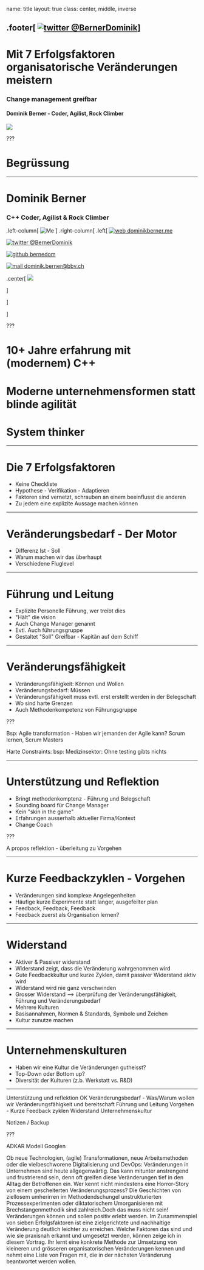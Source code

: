 name: title
layout: true
class: center, middle, inverse

.footer[ [![twitter](twitter_icon.png) @BernerDominik](https://twitter.com/BernerDominik)]
---

Mit 7 Erfolgsfaktoren organisatorische Veränderungen meistern
===

### Change management greifbar

#### Dominik Berner - Coder, Agilist, Rock Climber

![](logo_bbv_thumb.png)

???

# Begrüssung


---

# Dominik Berner

### C++ Coder, Agilist & Rock Climber
.left-column[
 ![Me](profile_picture_presenting.jpg)
]
.right-column[
.left[
[![web](web_icon.png) dominikberner.me](http://dominikberner.me)

[![twitter](twitter_icon.png) @BernerDominik](https://twitter.com/BernerDominik)

[![github](github_icon.png) bernedom](https://github.com/bernedom)

[![mail](mail_icon.png) dominik.berner@bbv.ch](mailto:dominik.berner@bbv.ch)


.center[
![](logo_bbv_thumb.png)

]

]

]
 

???

# 10+ Jahre erfahrung mit (modernem) C++
# Moderne unternehmensformen statt blinde agilität
# System thinker

---

# Die 7 Erfolgsfaktoren

* Keine Checkliste
* Hypothese - Verifikation - Adaptieren
* Faktoren sind vernetzt, schrauben an einem beeinflusst die anderen
* Zu jedem eine explizite Aussage machen können


---

# Veränderungsbedarf - Der Motor

* Differenz Ist - Soll
* Warum machen wir das überhaupt
* Verschiedene Fluglevel

---

# Führung und Leitung

* Explizite Personelle Führung, wer treibt dies
* "Hält" die vision
* Auch Change Manager genannt
* Evtl. Auch führungsgruppe
* Gestaltet "Soll" Greifbar - Kapitän auf dem Schiff

---

# Veränderungsfähigkeit

* Veränderungsfähigkeit: Können und Wollen
* Veränderungsbedarf: Müssen
* Veränderungsfähigkeit muss evtl. erst erstellt werden in der Belegschaft
* Wo sind harte Grenzen
* Auch Methodenkompetenz von Führungsgruppe

???

Bsp: Agile transformation - Haben wir jemanden der Agile kann? 
Scrum lernen, Scrum Masters

Harte Constraints: bsp: Medizinsektor: Ohne testing gibts nichts

---

# Unterstützung und Reflektion

* Bringt methodenkomptenz - Führung und Belegschaft
* Sounding board für Change Manager
* Kein "skin in the game"
* Erfahrungen ausserhalb aktueller Firma/Kontext
* Change Coach

???

A propos reflektion - überleitung zu Vorgehen

---

# Kurze Feedbackzyklen - Vorgehen

* Veränderungen sind komplexe Angelegenheiten
* Häufige kurze Experimente statt langer, ausgefeilter plan
* Feedback, Feedback, Feedback
* Feedback zuerst als Organisation lernen? 

---

# Widerstand

* Aktiver & Passiver widerstand
* Widerstand zeigt, dass die Veränderung wahrgenommen wird
* Gute Feedbackkultur und kurze Zyklen, damit passiver Widerstand aktiv wird
* Widerstand wird nie ganz verschwinden
* Grosser Widerstand --> überprüfung der Veränderungsfähigkeit, Führung und Veränderungsbedarf
* Mehrere Kulturen
* Basisannahmen, Normen & Standards, Symbole und Zeichen
* Kultur zunutze machen

---

# Unternehmenskulturen

* Haben wir eine Kultur die Veränderungen gutheisst?
* Top-Down oder Bottom up? 
* Diversität der Kulturen (z.b. Werkstatt vs. R&D)

---

Unterstützung und reflektion
OK Veränderungsbedarf - Was/Warum wollen wir 
Veränderungsfähigkeit und bereitschaft
Führung und Leitung
Vorgehen - Kurze Feedback zyklen
Widerstand
Unternehmenskultur

Notizen / Backup

???

ADKAR Modell Googlen 


Ob neue Technologien, (agile) Transformationen, neue Arbeitsmethoden oder die vielbeschworene Digitalisierung und DevOps: Veränderungen in Unternehmen sind heute allgegenwärtig. Das kann mitunter anstrengend und frustrierend sein, denn oft greifen diese Veränderungen tief in den Alltag der Betroffenen ein. Wer kennt nicht mindestens eine Horror-Story von einem gescheiterten Veränderungsprozess? Die Geschichten von ziellosem umherirren im Methodendschungel unstrukturierten Prozessexperimenten oder diktatorischem Umorganisieren mit Brechstangenmethodik sind zahlreich.Doch das muss nicht sein! Veränderungen können und sollen positiv erlebt werden. Im Zusammenspiel von sieben Erfolgsfaktoren ist eine zielgerichtete und nachhaltige Veränderung deutlich leichter zu erreichen. Welche Faktoren das sind und wie sie praxisnah erkannt und umgesetzt werden, können zeige ich in diesem Vortrag. Ihr lernt eine konkrete Methode zur Umsetzung von kleineren und grösseren organisatorischen Veränderungen kennen und nehmt eine Liste von Fragen mit, die in der nächsten Veränderung beantwortet werden wollen.